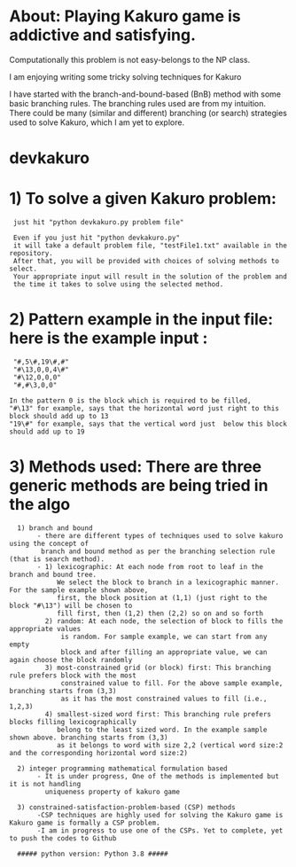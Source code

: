 # About: Playing Kakuro game is addictive and satisfying. 
Computationally this problem is not easy-belongs to the NP class. 

I am enjoying writing some tricky solving techniques for Kakuro
 
I have started with the branch-and-bound-based (BnB) method with some basic branching rules. 
The branching rules used are from my intuition. There could be many (similar and different) 
branching (or search) strategies used to solve Kakuro, which I am yet to explore.    


# devkakuro
# 1) To solve a given Kakuro problem: 
     just hit "python devkakuro.py problem file"
     
     Even if you just hit "python devkakuro.py" 
     it will take a default problem file, "testFile1.txt" available in the repository.
     After that, you will be provided with choices of solving methods to select. 
     Your appropriate input will result in the solution of the problem and 
     the time it takes to solve using the selected method. 
# 2) Pattern example in the input file: here is the example input : 
     "#,5\#,19\#,#"
     "#\13,0,0,4\#"
     "#\12,0,0,0"
     "#,#\3,0,0"        
     
    In the pattern 0 is the block which is required to be filled,
    "#\13" for example, says that the horizontal word just right to this block should add up to 13
    "19\#" for example, says that the vertical word just  below this block should add up to 19

# 3) Methods used: There are three generic methods are being tried in the algo 
      1) branch and bound
           - there are different types of techniques used to solve kakuro using the concept of 
            branch and bound method as per the branching selection rule (that is search method).
           - 1) lexicographic: At each node from root to leaf in the branch and bound tree. 
                We select the block to branch in a lexicographic manner. For the sample example shown above, 
                first, the block position at (1,1) (just right to the block "#\13") will be chosen to 
                fill first, then (1,2) then (2,2) so on and so forth
             2) random: At each node, the selection of block to fills the appropriate values 
                 is random. For sample example, we can start from any empty 
                 block and after filling an appropriate value, we can again choose the block randomly 
             3) most-constrained grid (or block) first: This branching rule prefers block with the most 
                 constrained value to fill. For the above sample example, branching starts from (3,3) 
                 as it has the most constrained values to fill (i.e., 1,2,3) 
             4) smallest-sized word first: This branching rule prefers blocks filling lexicographically 
                belong to the least sized word. In the example sample shown above. branching starts from (3,3) 
                as it belongs to word with size 2,2 (vertical word size:2 and the corresponding horizontal word size:2)   
      
      2) integer programming mathematical formulation based
           - It is under progress, One of the methods is implemented but it is not handling 
             uniqueness property of kakuro game
      
      3) constrained-satisfaction-problem-based (CSP) methods
           -CSP techniques are highly used for solving the Kakuro game is Kakuro game is formally a CSP problem.
           -I am in progress to use one of the CSPs. Yet to complete, yet to push the codes to Github
      
      ##### python version: Python 3.8 #####
